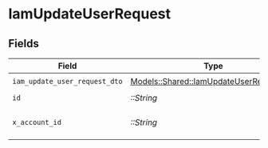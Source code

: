 # IamUpdateUserRequest


## Fields

| Field                                                                                     | Type                                                                                      | Required                                                                                  | Description                                                                               |
| ----------------------------------------------------------------------------------------- | ----------------------------------------------------------------------------------------- | ----------------------------------------------------------------------------------------- | ----------------------------------------------------------------------------------------- |
| `iam_update_user_request_dto`                                                             | [Models::Shared::IamUpdateUserRequestDto](../../models/shared/iamupdateuserrequestdto.md) | :heavy_check_mark:                                                                        | N/A                                                                                       |
| `id`                                                                                      | *::String*                                                                                | :heavy_check_mark:                                                                        | N/A                                                                                       |
| `x_account_id`                                                                            | *::String*                                                                                | :heavy_check_mark:                                                                        | The account identifier                                                                    |
